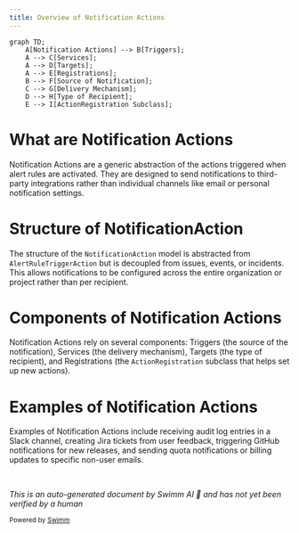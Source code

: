 ```yaml
---
title: Overview of Notification Actions
---
```

```mermaid
graph TD;
    A[Notification Actions] --> B[Triggers];
    A --> C[Services];
    A --> D[Targets];
    A --> E[Registrations];
    B --> F[Source of Notification];
    C --> G[Delivery Mechanism];
    D --> H[Type of Recipient];
    E --> I[ActionRegistration Subclass];
```

# What are Notification Actions

Notification Actions are a generic abstraction of the actions triggered when alert rules are activated. They are designed to send notifications to third-party integrations rather than individual channels like email or personal notification settings.

# Structure of NotificationAction

The structure of the `NotificationAction` model is abstracted from `AlertRuleTriggerAction` but is decoupled from issues, events, or incidents. This allows notifications to be configured across the entire organization or project rather than per recipient.

# Components of Notification Actions

Notification Actions rely on several components: Triggers (the source of the notification), Services (the delivery mechanism), Targets (the type of recipient), and Registrations (the `ActionRegistration` subclass that helps set up new actions).

# Examples of Notification Actions

Examples of Notification Actions include receiving audit log entries in a Slack channel, creating Jira tickets from user feedback, triggering GitHub notifications for new releases, and sending quota notifications or billing updates to specific non-user emails.

&nbsp;

*This is an auto-generated document by Swimm AI 🌊 and has not yet been verified by a human*

<SwmMeta version="3.0.0" repo-id="Z2l0aHViJTNBJTNBc2VudHJ5LWRlbW8tMSUzQSUzQVN3aW1tLURlbW8=" repo-name="sentry-demo-1" doc-type="overview"><sup>Powered by [Swimm](/)</sup></SwmMeta>
